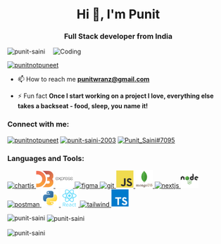 
<h1 align="center">Hi 👋, I'm Punit</h1>
<h3 align="center">Full Stack developer from India</h3>
<img align="right" alt="Coding" width="400" src="https://www.mandatory.com/wp-content/uploads/sites/10/gallery/silicon-valley-gifs/sv-9.gif">
<p align="left"> <img src="https://komarev.com/ghpvc/?username=punit-saini&label=Profile%20views&color=0e75b6&style=flat" alt="punit-saini" /> </p>

<p align="left"> <a href="https://twitter.com/punitnotpuneet" target="blank"><img src="https://img.shields.io/twitter/follow/punitnotpuneet?logo=twitter&style=for-the-badge" alt="punitnotpuneet" /></a> </p>



- 📫 How to reach me **punitwranz@gmail.com**



- ⚡ Fun fact **Once I start working on a project I love, everything else takes a backseat - food, sleep, you name it!**

<h3 align="left">Connect with me:</h3>
<p align="left">
<a href="https://twitter.com/punitnotpuneet" target="blank"><img align="center" src="https://raw.githubusercontent.com/rahuldkjain/github-profile-readme-generator/master/src/images/icons/Social/twitter.svg" alt="punitnotpuneet" height="30" width="40" /></a>
<a href="https://linkedin.com/in/punit-saini-2003" target="blank"><img align="center" src="https://raw.githubusercontent.com/rahuldkjain/github-profile-readme-generator/master/src/images/icons/Social/linked-in-alt.svg" alt="punit-saini-2003" height="30" width="40" /></a>
<a href="https://discord.gg/Punit_Saini#7095" target="blank"><img align="center" src="https://raw.githubusercontent.com/rahuldkjain/github-profile-readme-generator/master/src/images/icons/Social/discord.svg" alt="Punit_Saini#7095" height="30" width="40" /></a>
</p>

<h3 align="left">Languages and Tools:</h3>
<p align="left"> <a href="https://www.chartjs.org" target="_blank" rel="noreferrer"> <img src="https://www.chartjs.org/media/logo-title.svg" alt="chartjs" width="40" height="40"/> </a> <a href="https://d3js.org/" target="_blank" rel="noreferrer"> <img src="https://raw.githubusercontent.com/devicons/devicon/master/icons/d3js/d3js-original.svg" alt="d3js" width="40" height="40"/> </a> <a href="https://expressjs.com" target="_blank" rel="noreferrer"> <img src="https://raw.githubusercontent.com/devicons/devicon/master/icons/express/express-original-wordmark.svg" alt="express" width="40" height="40"/> </a> <a href="https://www.figma.com/" target="_blank" rel="noreferrer"> <img src="https://www.vectorlogo.zone/logos/figma/figma-icon.svg" alt="figma" width="40" height="40"/> </a> <a href="https://git-scm.com/" target="_blank" rel="noreferrer"> <img src="https://www.vectorlogo.zone/logos/git-scm/git-scm-icon.svg" alt="git" width="40" height="40"/> </a> <a href="https://developer.mozilla.org/en-US/docs/Web/JavaScript" target="_blank" rel="noreferrer"> <img src="https://raw.githubusercontent.com/devicons/devicon/master/icons/javascript/javascript-original.svg" alt="javascript" width="40" height="40"/> </a> <a href="https://www.mongodb.com/" target="_blank" rel="noreferrer"> <img src="https://raw.githubusercontent.com/devicons/devicon/master/icons/mongodb/mongodb-original-wordmark.svg" alt="mongodb" width="40" height="40"/> </a> <a href="https://nextjs.org/" target="_blank" rel="noreferrer"> <img src="https://cdn.worldvectorlogo.com/logos/nextjs-2.svg" alt="nextjs" width="40" height="40"/> </a> <a href="https://nodejs.org" target="_blank" rel="noreferrer"> <img src="https://raw.githubusercontent.com/devicons/devicon/master/icons/nodejs/nodejs-original-wordmark.svg" alt="nodejs" width="40" height="40"/> </a> <a href="https://postman.com" target="_blank" rel="noreferrer"> <img src="https://www.vectorlogo.zone/logos/getpostman/getpostman-icon.svg" alt="postman" width="40" height="40"/> </a> <a href="https://www.python.org" target="_blank" rel="noreferrer"> <img src="https://raw.githubusercontent.com/devicons/devicon/master/icons/python/python-original.svg" alt="python" width="40" height="40"/> </a> <a href="https://reactjs.org/" target="_blank" rel="noreferrer"> <img src="https://raw.githubusercontent.com/devicons/devicon/master/icons/react/react-original-wordmark.svg" alt="react" width="40" height="40"/> </a> <a href="https://tailwindcss.com/" target="_blank" rel="noreferrer"> <img src="https://www.vectorlogo.zone/logos/tailwindcss/tailwindcss-icon.svg" alt="tailwind" width="40" height="40"/> </a> <a href="https://www.typescriptlang.org/" target="_blank" rel="noreferrer"> <img src="https://raw.githubusercontent.com/devicons/devicon/master/icons/typescript/typescript-original.svg" alt="typescript" width="40" height="40"/> </a> </p>

<p><img align="left" src="https://github-readme-stats.vercel.app/api/top-langs?username=punit-saini&show_icons=true&locale=en&layout=compact" alt="punit-saini" /></p>

<p>&nbsp;<img align="center" src="https://github-readme-stats.vercel.app/api?username=punit-saini&show_icons=true&locale=en" alt="punit-saini" /></p>

<p><img align="center" src="https://github-readme-streak-stats.herokuapp.com/?user=punit-saini&" alt="punit-saini" /></p>
